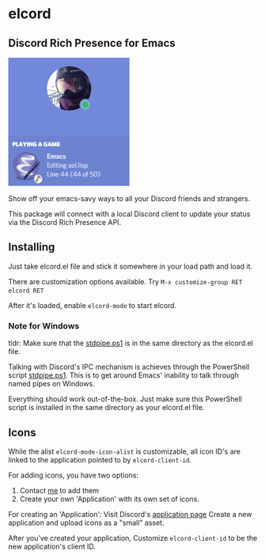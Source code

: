 # elcord
## Discord Rich Presence for Emacs

![](images/elcord-preview.png)

Show off your emacs-savy ways to all your Discord friends and strangers.

This package will connect with a local Discord client to update your status via the Discord Rich Presence API.

## Installing

Just take elcord.el file and stick it somewhere in your load path and load it.

There are customization options available.
Try
`M-x customize-group RET elcord RET`

After it's loaded, enable `elcord-mode` to start elcord.

### Note for Windows

tldr: Make sure that the [stdpipe.ps1](stdpipe.ps1) is in the same directory as the elcord.el file.

Talking with Discord's IPC mechanism is achieves through the PowerShell script [stdpipe.ps1](stdpipe.ps1). This is to get around Emacs' inability to talk through named pipes on Windows.

Everything should work out-of-the-box. Just make sure this PowerShell script is installed in the same directory as your elcord.el file.


## Icons

While the alist `elcord-mode-icon-alist` is customizable, all icon ID's are linked to the application pointed to by `elcord-client-id`.

For adding icons, you have two options:

1. Contact [me](zulu.inuoe@gmail.com) to add them
2. Create your own 'Application' with its own set of icons.

For creating an 'Application': Visit Discord's [application page](https://discordapp.com/developers/applications/me/)
Create a new application and upload icons as a "small" asset.

After you've created your application, Customize `elcord-client-id` to be the new application's client ID.
